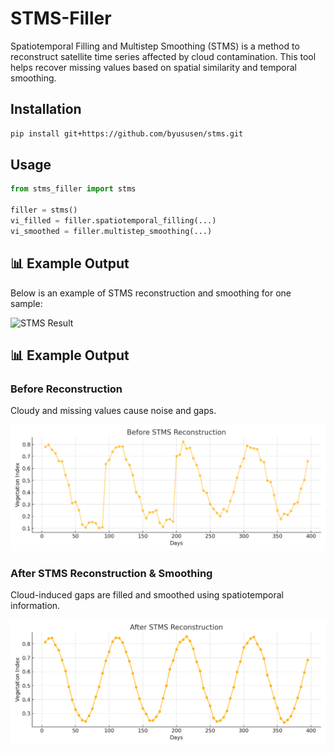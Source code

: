 # STMS-Filler

Spatiotemporal Filling and Multistep Smoothing (STMS) is a method to reconstruct satellite time series affected by cloud contamination. This tool helps recover missing values based on spatial similarity and temporal smoothing.

## Installation

```bash
pip install git+https://github.com/byususen/stms.git
```

## Usage

```python
from stms_filler import stms

filler = stms()
vi_filled = filler.spatiotemporal_filling(...)
vi_smoothed = filler.multistep_smoothing(...)
```


## 📊 Example Output

Below is an example of STMS reconstruction and smoothing for one sample:

![STMS Result](examples/example_output.png)


## 📊 Example Output

### Before Reconstruction
Cloudy and missing values cause noise and gaps.

![Before](examples/example_before.png)

### After STMS Reconstruction & Smoothing
Cloud-induced gaps are filled and smoothed using spatiotemporal information.

![After](examples/example_after.png)
